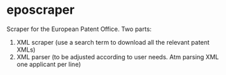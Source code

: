 # eposcraper

Scraper for the European Patent Office. Two parts:

1. XML scraper (use a search term to download all the relevant patent XMLs)
2. XML parser (to be adjusted according to user needs. Atm parsing XML one applicant per line)
